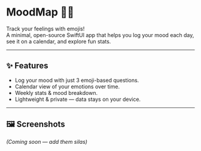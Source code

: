 # MoodMap 📆🙂

Track your feelings with emojis!  
A minimal, open-source SwiftUI app that helps you log your mood each day, see it on a calendar, and explore fun stats.

---

## ✨ Features
- Log your mood with just 3 emoji-based questions.
- Calendar view of your emotions over time.
- Weekly stats & mood breakdown.
- Lightweight & private — data stays on your device.

---

## 🖼 Screenshots
*(Coming soon — add them silas)*